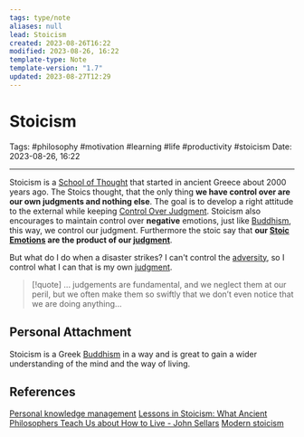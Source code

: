 ```yaml
---
tags: type/note
aliases: null
lead: Stoicism
created: 2023-08-26T16:22
modified: 2023-08-26, 16:22
template-type: Note
template-version: "1.7"
updated: 2023-08-27T12:29
---
```


# Stoicism

Tags: #philosophy  #motivation #learning #life #productivity #stoicism 
Date: 2023-08-26, 16:22

---

Stoicism is a [School of Thought](School%20of%20Thought) that started in ancient Greece about 2000 years ago. The Stoics thought, that the only thing **we have control over are our own judgments and nothing else**.  The goal is to develop a right attitude to the external while keeping [Control Over Judgment](Control%20Over%20Judgment.md). Stoicism also encourages to maintain control over **negative** emotions, just like [Buddhism](Buddhism), this way, we control our judgment. Furthermore the stoic say that **our [Stoic Emotions](Stoic%20Emotions.md) are the product of our [ judgment](Control%20Over%20Judgment%20)**.

But what do I do when a disaster strikes? I can't control the [ adversity](Stoics%20on%20Adversity%20), so I control what I can that is my own [  judgment](Control%20Over%20Judgment%20).


> [!quote]
> ... judgements are fundamental, and we neglect them at our peril, but we often make them so swiftly that we don’t even notice that we are doing anything...

## Personal Attachment

Stoicism is a Greek [Buddhism](Buddhism) in a way and is great to gain a wider understanding of the mind and the way of living. 

## References

[Personal knowledge management](Personal%20knowledge%20management.md)
[Lessons in Stoicism: What Ancient Philosophers Teach Us about How to Live - John Sellars](https://books.google.cz/books/about/Lessons_in_Stoicism.html?id=ky84zQEACAAJ&redir_esc=y)
[Modern stoicism](https://modernstoicism.com/)
